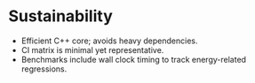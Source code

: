 # Sustainability

- Efficient C++ core; avoids heavy dependencies.
- CI matrix is minimal yet representative.
- Benchmarks include wall clock timing to track energy-related regressions.
